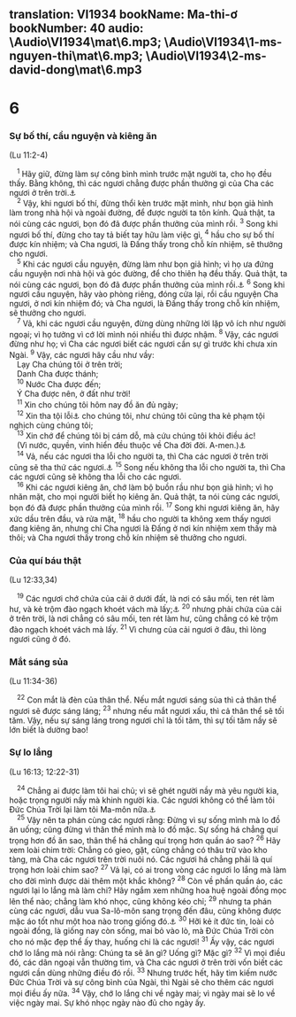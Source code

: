 translation: VI1934
bookName: Ma-thi-ơ 
bookNumber: 40
audio: \Audio\VI1934\mat\6.mp3; \Audio\VI1934\1-ms-nguyen-thi\mat\6.mp3; \Audio\VI1934\2-ms-david-dong\mat\6.mp3
-------

<div class="title"><h1>6</h1><h3>Sự bố thí, cầu nguyện và kiêng ăn</h3><p>(Lu 11:2-4)</p></div>
<span class="verse mat_6_1"> <sup>1</sup> Hãy giữ, đừng làm sự công bình mình trước mặt người ta, cho họ đều thấy. Bằng không, thì các ngươi chẳng được phần thưởng gì của Cha các ngươi ở trên trời.<a data-toggle="tooltip" data-placement="bottom" title="Mat 23:5">⚓</a><br/></span>
<span class="verse mat_6_2"> <sup>2</sup> Vậy, khi ngươi bố thí, đừng thổi kèn trước mặt mình, như bọn giả hình làm trong nhà hội và ngoài đường, để được người ta tôn kính. Quả thật, ta nói cùng các ngươi, bọn đó đã được phần thưởng của mình rồi. </span>
<span class="verse mat_6_3"><sup>3</sup> Song khi ngươi bố thí, đừng cho tay tả biết tay hữu làm việc gì, </span>
<span class="verse mat_6_4"><sup>4</sup> hầu cho sự bố thí được kín nhiệm; và Cha ngươi, là Đấng thấy trong chỗ kín nhiệm, sẽ thưởng cho ngươi. <br/></span>
<span class="verse mat_6_5"> <sup>5</sup> Khi các ngươi cầu nguyện, đừng làm như bọn giả hình; vì họ ưa đứng cầu nguyện nơi nhà hội và góc đường, để cho thiên hạ đều thấy. Quả thật, ta nói cùng các ngươi, bọn đó đã được phần thưởng của mình rồi.<a data-toggle="tooltip" data-placement="bottom" title="Lu 18:10-14">⚓</a></span>
<span class="verse mat_6_6"><sup>6</sup> Song khi ngươi cầu nguyện, hãy vào phòng riêng, đóng cửa lại, rồi cầu nguyện Cha ngươi, ở nơi kín nhiệm đó; và Cha ngươi, là Đấng thấy trong chỗ kín nhiệm, sẽ thưởng cho ngươi. <br/></span>
<span class="verse mat_6_7"> <sup>7</sup> Vả, khi các ngươi cầu nguyện, đừng dùng những lời lặp vô ích như người ngoại; vì họ tưởng vì cớ lời mình nói nhiều thì được nhậm. </span>
<span class="verse mat_6_8"><sup>8</sup> Vậy, các ngươi đừng như họ; vì Cha các ngươi biết các ngươi cần sự gì trước khi chưa xin Ngài. </span>
<span class="verse mat_6_9"><sup>9</sup> Vậy, các ngươi hãy cầu như vầy: <br/> Lạy Cha chúng tôi ở trên trời; <br/> Danh Cha được thánh; <br/></span>
<span class="verse mat_6_10"> <sup>10</sup> Nước Cha được đến; <br/> Ý Cha được nên, ở đất như trời! <br/></span>
<span class="verse mat_6_11"> <sup>11</sup> Xin cho chúng tôi hôm nay đồ ăn đủ ngày; <br/></span>
<span class="verse mat_6_12"> <sup>12</sup> Xin tha tội lỗi<a data-toggle="tooltip" data-placement="bottom" title="Nt: nợ">⚓</a> cho chúng tôi, như chúng tôi cũng tha kẻ phạm tội nghịch cùng chúng tôi; <br/></span>
<span class="verse mat_6_13"> <sup>13</sup> Xin chớ để chúng tôi bị cám dỗ, mà cứu chúng tôi khỏi điều ác! <br/> (Vì nước, quyền, vinh hiển đều thuộc về Cha đời đời. A-men.)<a data-toggle="tooltip" data-placement="bottom" title="Một số cổ bản không có câu nầy">⚓</a><br/></span>
<span class="verse mat_6_14"> <sup>14</sup> Vả, nếu các ngươi tha lỗi cho người ta, thì Cha các ngươi ở trên trời cũng sẽ tha thứ các ngươi.<a data-toggle="tooltip" data-placement="bottom" title="Mac 11:25-26">⚓</a></span>
<span class="verse mat_6_15"><sup>15</sup> Song nếu không tha lỗi cho người ta, thì Cha các ngươi cũng sẽ không tha lỗi cho các ngươi. <br/></span>
<span class="verse mat_6_16"> <sup>16</sup> Khi các ngươi kiêng ăn, chớ làm bộ buồn rầu như bọn giả hình; vì họ nhăn mặt, cho mọi người biết họ kiêng ăn. Quả thật, ta nói cùng các ngươi, bọn đó đã được phần thưởng của mình rồi. </span>
<span class="verse mat_6_17"><sup>17</sup> Song khi ngươi kiêng ăn, hãy xức dầu trên đầu, và rửa mặt, </span>
<span class="verse mat_6_18"><sup>18</sup> hầu cho người ta không xem thấy ngươi đang kiêng ăn, nhưng chỉ Cha ngươi là Đấng ở nơi kín nhiệm xem thấy mà thôi; và Cha ngươi thấy trong chỗ kín nhiệm sẽ thưởng cho ngươi. <br/></span>
<div class="title"><h3>Của quí báu thật</h3><p>(Lu 12:33,34)</p></div>
<span class="verse mat_6_19"> <sup>19</sup> Các ngươi chớ chứa của cải ở dưới đất, là nơi có sâu mối, ten rét làm hư, và kẻ trộm đào ngạch khoét vách mà lấy;<a data-toggle="tooltip" data-placement="bottom" title="Gia 5:2-3">⚓</a></span>
<span class="verse mat_6_20"><sup>20</sup> nhưng phải chứa của cải ở trên trời, là nơi chẳng có sâu mối, ten rét làm hư, cũng chẳng có kẻ trộm đào ngạch khoét vách mà lấy. </span>
<span class="verse mat_6_21"><sup>21</sup> Vì chưng của cải ngươi ở đâu, thì lòng ngươi cũng ở đó. <br/></span>
<div class="title"><h3>Mắt sáng sủa</h3><p>(Lu 11:34-36)</p></div>
<span class="verse mat_6_22"> <sup>22</sup> Con mắt là đèn của thân thể. Nếu mắt ngươi sáng sủa thì cả thân thể ngươi sẽ được sáng láng; </span>
<span class="verse mat_6_23"><sup>23</sup> nhưng nếu mắt ngươi xấu, thì cả thân thể sẽ tối tăm. Vậy, nếu sự sáng láng trong ngươi chỉ là tối tăm, thì sự tối tăm nầy sẽ lớn biết là dường bao! <br/></span>
<div class="title"><h3>Sự lo lắng</h3><p>(Lu 16:13; 12:22-31)</p></div>
<span class="verse mat_6_24"> <sup>24</sup> Chẳng ai được làm tôi hai chủ; vì sẽ ghét người nầy mà yêu người kia, hoặc trọng người nầy mà khinh người kia. Các ngươi không có thể làm tôi Đức Chúa Trời lại làm tôi Ma-môn nữa.<a data-toggle="tooltip" data-placement="bottom" title="Nt: Ma-môn, tiếng A-ram để chỉ tiền bạc, của cải">⚓</a><br/></span>
<span class="verse mat_6_25"> <sup>25</sup> Vậy nên ta phán cùng các ngươi rằng: Đừng vì sự sống mình mà lo đồ ăn uống; cũng đừng vì thân thể mình mà lo đồ mặc. Sự sống há chẳng quí trọng hơn đồ ăn sao, thân thể há chẳng quí trọng hơn quần áo sao? </span>
<span class="verse mat_6_26"><sup>26</sup> Hãy xem loài chim trời: Chẳng có gieo, gặt, cũng chẳng có thâu trữ vào kho tàng, mà Cha các ngươi trên trời nuôi nó. Các ngươi há chẳng phải là quí trọng hơn loài chim sao? </span>
<span class="verse mat_6_27"><sup>27</sup> Vả lại, có ai trong vòng các ngươi lo lắng mà làm cho đời mình được dài thêm một khắc không? </span>
<span class="verse mat_6_28"><sup>28</sup> Còn về phần quần áo, các ngươi lại lo lắng mà làm chi? Hãy ngắm xem những hoa huệ ngoài đồng mọc lên thể nào; chẳng làm khó nhọc, cũng không kéo chỉ; </span>
<span class="verse mat_6_29"><sup>29</sup> nhưng ta phán cùng các ngươi, dẫu vua Sa-lô-môn sang trọng đến đâu, cũng không được mặc áo tốt như một hoa nào trong giống đó.<a data-toggle="tooltip" data-placement="bottom" title="1Vua 10:4-7; 2Su 9:3-6">⚓</a></span>
<span class="verse mat_6_30"><sup>30</sup> Hỡi kẻ ít đức tin, loài cỏ ngoài đồng, là giống nay còn sống, mai bỏ vào lò, mà Đức Chúa Trời còn cho nó mặc đẹp thể ấy thay, huống chi là các ngươi! </span>
<span class="verse mat_6_31"><sup>31</sup> Ấy vậy, các ngươi chớ lo lắng mà nói rằng: Chúng ta sẽ ăn gì? Uống gì? Mặc gì? </span>
<span class="verse mat_6_32"><sup>32</sup> Vì mọi điều đó, các dân ngoại vẫn thường tìm, và Cha các ngươi ở trên trời vốn biết các ngươi cần dùng những điều đó rồi. </span>
<span class="verse mat_6_33"><sup>33</sup> Nhưng trước hết, hãy tìm kiếm nước Đức Chúa Trời và sự công bình của Ngài, thì Ngài sẽ cho thêm các ngươi mọi điều ấy nữa. </span>
<span class="verse mat_6_34"><sup>34</sup> Vậy, chớ lo lắng chi về ngày mai; vì ngày mai sẽ lo về việc ngày mai. Sự khó nhọc ngày nào đủ cho ngày ấy. <br/></span>

